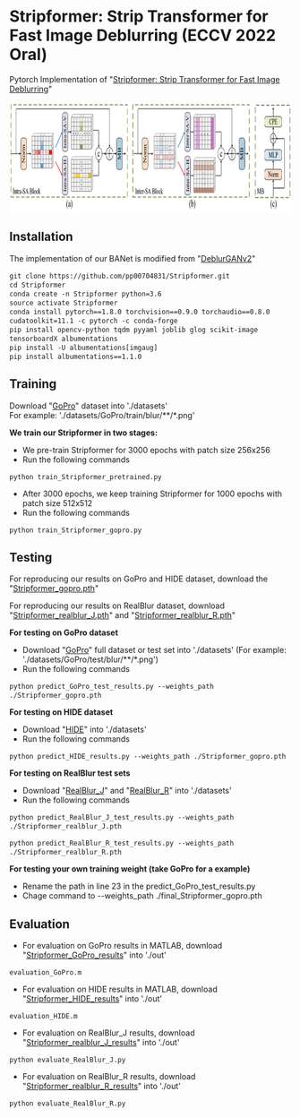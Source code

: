 # Stripformer: Strip Transformer for Fast Image Deblurring (ECCV 2022 Oral)
Pytorch Implementation of "[Stripformer: Strip Transformer for Fast Image Deblurring](https://arxiv.org/abs/2204.04627)"

<img src="./Figure/Intra_Inter.PNG" width = "800" height = "200" div align=center />

## Installation
The implementation of our BANet is modified from "[DeblurGANv2](https://github.com/VITA-Group/DeblurGANv2)"
```
git clone https://github.com/pp00704831/Stripformer.git
cd Stripformer
conda create -n Stripformer python=3.6
source activate Stripformer
conda install pytorch==1.8.0 torchvision==0.9.0 torchaudio==0.8.0 cudatoolkit=11.1 -c pytorch -c conda-forge
pip install opencv-python tqdm pyyaml joblib glog scikit-image tensorboardX albumentations
pip install -U albumentations[imgaug]
pip install albumentations==1.1.0
```


## Training
Download "[GoPro](https://drive.google.com/drive/folders/1BdV2l7A5MRXLWszGonMxR88eV27geb_n?usp=sharing)" dataset into './datasets' </br>
For example: './datasets/GoPro/train/blur/\*\*/\*.png'

**We train our Stripformer in two stages:** </br>
* We pre-train Stripformer for 3000 epochs with patch size 256x256 </br> 
* Run the following commands 
```
python train_Stripformer_pretrained.py
```

* After 3000 epochs, we keep training Stripformer for 1000 epochs with patch size 512x512 </br>
* Run the following commands 
```
python train_Stripformer_gopro.py
```

## Testing
For reproducing our results on GoPro and HIDE dataset, download the "[Stripformer_gopro.pth](https://drive.google.com/drive/folders/1YcIwqlgWQw_dhy_h0fqZlnKGptq1eVjZ?usp=sharing)"

For reproducing our results on RealBlur dataset, download "[Stripformer_realblur_J.pth](https://drive.google.com/drive/folders/1YcIwqlgWQw_dhy_h0fqZlnKGptq1eVjZ?usp=sharing)" and "[Stripformer_realblur_R.pth](https://drive.google.com/drive/folders/1YcIwqlgWQw_dhy_h0fqZlnKGptq1eVjZ?usp=sharing)"

**For testing on GoPro dataset** </br>
* Download "[GoPro](https://drive.google.com/drive/folders/1BdV2l7A5MRXLWszGonMxR88eV27geb_n?usp=sharing)" full dataset or test set into './datasets' (For example: './datasets/GoPro/test/blur/\*\*/\*.png') </br>
* Run the following commands
```
python predict_GoPro_test_results.py --weights_path ./Stripformer_gopro.pth 
```
**For testing on HIDE dataset** </br>
* Download "[HIDE](https://drive.google.com/drive/folders/1BdV2l7A5MRXLWszGonMxR88eV27geb_n?usp=sharing)" into './datasets' </br>
* Run the following commands
```
python predict_HIDE_results.py --weights_path ./Stripformer_gopro.pth 
```
**For testing on RealBlur test sets** </br>
* Download "[RealBlur_J](https://drive.google.com/drive/folders/1BdV2l7A5MRXLWszGonMxR88eV27geb_n?usp=sharing)" and "[RealBlur_R](https://drive.google.com/drive/folders/1BdV2l7A5MRXLWszGonMxR88eV27geb_n?usp=sharing)" into './datasets' </br>
* Run the following commands
```
python predict_RealBlur_J_test_results.py --weights_path ./Stripformer_realblur_J.pth 
```
```
python predict_RealBlur_R_test_results.py --weights_path ./Stripformer_realblur_R.pth 
```

**For testing your own training weight (take GoPro for a example)** </br>
* Rename the path in line 23 in the predict_GoPro_test_results.py </br>
* Chage command to --weights_path ./final_Stripformer_gopro.pth

## Evaluation
* For evaluation on GoPro results in MATLAB, download "[Stripformer_GoPro_results](https://drive.google.com/drive/folders/19uXbEEHojEwC29_jL8Gkd1jknc8kiRcR?usp=sharing)" into './out'
```
evaluation_GoPro.m
```
* For evaluation on HIDE results in MATLAB, download "[Stripformer_HIDE_results](https://drive.google.com/drive/folders/19uXbEEHojEwC29_jL8Gkd1jknc8kiRcR?usp=sharing)" into './out'
```
evaluation_HIDE.m
```
* For evaluation on RealBlur_J results, download "[Stripformer_realblur_J_results](https://drive.google.com/drive/folders/19uXbEEHojEwC29_jL8Gkd1jknc8kiRcR?usp=sharing)" into './out'
```
python evaluate_RealBlur_J.py
```
* For evaluation on RealBlur_R results, download "[Stripformer_realblur_R_results](https://drive.google.com/drive/folders/19uXbEEHojEwC29_jL8Gkd1jknc8kiRcR?usp=sharing)" into './out'
```
python evaluate_RealBlur_R.py
```
